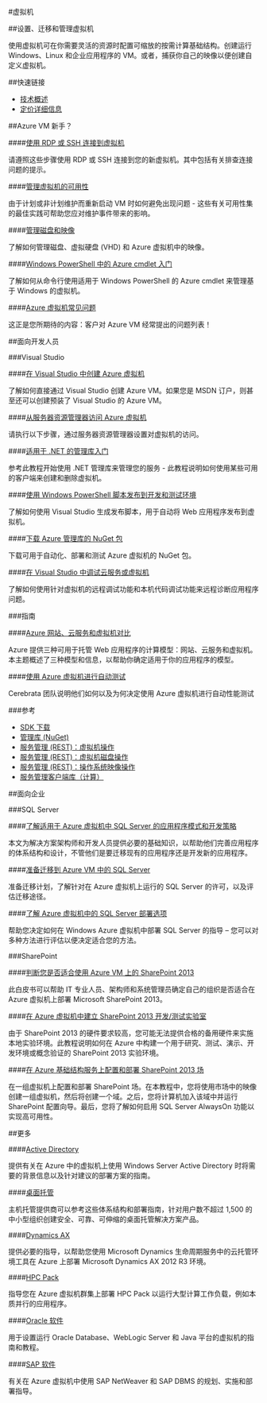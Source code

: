<properties linkid="dev-net-virtual-machine" urlDisplayName="Windows Azure 虚拟机" pageTitle="虚拟机技术 - Azure 微软云" metaKeywords="Virtual Machine,虚拟机,设置,迁移,管理,Visual Studio,映像,镜像,image,VHD,磁盘管理,镜像管理,面向开发,面向企业,SQL Server,sharepoint,SDK下载,虚拟机常见问题,开发,测试,.Net,NuGet,虚拟机可用性,SDK下载" description="本文是用户了解微软云提供的虚拟机服务的入口页面，无论是虚拟机新手、开发人员，还是企业用户，都可以在本文中找到如何设置、迁移和管理虚拟机的相关文档链接。还可以透过本页下载微软提供的丰富的SDK供开发者使用。使用虚拟机可在你需要灵活的资源时配置可缩放的按需计算基础结构。创建运行 Windows、Linux 和企业应用程序的 VM。或者，捕获你自己的映像以便创建自定义虚拟机。" metaCanonical="" services="Virtual Machine" documentationCenter="Services" title="虚拟机技术的相关指南" authors="" solutions="" manager="" editor="" />
<tags ms.service="Virtual Machine"
    ms.date=""
    wacn.date="07/23/2015"
    />

#虚拟机

##设置、迁移和管理虚拟机

使用虚拟机可在你需要灵活的资源时配置可缩放的按需计算基础结构。创建运行 Windows、Linux 和企业应用程序的 VM。或者，捕获你自己的映像以便创建自定义虚拟机。

##快速链接

-   [技术概述](http://msdn.microsoft.com/zh-cn/library/azure/jj156143.aspx)
-   [定价详细信息](/home/features/virtual-machines/#price)

##Azure VM 新手？

####[使用 RDP 或 SSH 连接到虚拟机](http://msdn.microsoft.com/zh-cn/library/azure/dn535788.aspx)

请遵照这些步骤使用 RDP 或 SSH 连接到您的新虚拟机。其中包括有关排查连接问题的提示。

####[管理虚拟机的可用性](/zh-cn/documentation/articles/virtual-machines-manage-availability)

由于计划或非计划维护而重新启动 VM 时如何避免出现问题 - 这些有关可用性集的最佳实践可帮助您应对维护事件带来的影响。

####[管理磁盘和映像](http://msdn.microsoft.com/zh-cn/library/azure/jj672979.aspx)

了解如何管理磁盘、虚拟硬盘 (VHD) 和 Azure 虚拟机中的映像。

####[Windows PowerShell 中的 Azure cmdlet 入门](http://msdn.microsoft.com/zh-cn/library/azure/jj554332.aspx)

了解如何从命令行使用适用于 Windows PowerShell 的 Azure cmdlet 来管理基于 Windows 的虚拟机。

####[Azure 虚拟机常见问题](http://msdn.microsoft.com/zh-cn/library/azure/dn683781.aspx)

这正是您所期待的内容：客户对 Azure VM 经常提出的问题列表！

##面向开发人员

###Visual Studio

####[在 Visual Studio 中创建 Azure 虚拟机](http://msdn.microsoft.com/zh-cn/library/azure/dn569263.aspx)

了解如何直接通过 Visual Studio 创建 Azure VM。如果您是 MSDN 订户，则甚至还可以创建预装了 Visual Studio 的 Azure VM。

####[从服务器资源管理器访问 Azure 虚拟机](http://msdn.microsoft.com/zh-cn/library/azure/jj131259.aspx)

请执行以下步骤，通过服务器资源管理器设置对虚拟机的访问。

####[适用于 .NET 的管理库入门](http://msdn.microsoft.com/zh-cn/library/azure/dn722415.aspx)

参考此教程开始使用 .NET 管理库来管理您的服务 - 此教程说明如何使用某些可用的客户端来创建和删除虚拟机。

####[使用 Windows PowerShell 脚本发布到开发和测试环境](http://msdn.microsoft.com/zh-cn/library/azure/dn642480.aspx)

了解如何使用 Visual Studio 生成发布脚本，用于自动将 Web 应用程序发布到虚拟机。

####[下载 Azure 管理库的 NuGet 包](http://www.nuget.org/packages/Microsoft.WindowsAzure.Management.Libraries)

下载可用于自动化、部署和测试 Azure 虚拟机的 NuGet 包。

####[在 Visual Studio 中调试云服务或虚拟机](http://msdn.microsoft.com/zh-cn/library/azure/ff683670.aspx)

了解如何使用针对虚拟机的远程调试功能和本机代码调试功能来远程诊断应用程序问题。

###指南

####[Azure 网站、云服务和虚拟机对比](/zh-cn/documentation/articles/choose-web-site-cloud-service-vm)

Azure 提供三种可用于托管 Web 应用程序的计算模型：网站、云服务和虚拟机。本主题概述了三种模型和信息，以帮助你确定适用于你的应用程序的模型。

####[使用 Azure 虚拟机进行自动测试](http://justazure.com/automated-testing-in-microsoft-azure)

Cerebrata 团队说明他们如何以及为何决定使用 Azure 虚拟机进行自动性能测试

###参考

-   [SDK 下载](http://www.windowsazure.cn/downloads)
-   [管理库 (NuGet)](http://www.nuget.org/packages/Microsoft.WindowsAzure.Management.Libraries)
-   [服务管理 (REST)：虚拟机操作](http://msdn.microsoft.com/zh-cn/library/azure/jj157206.aspx)
-   [服务管理 (REST)：虚拟机磁盘操作](http://msdn.microsoft.com/zh-cn/library/azure/jj157188.aspx)
-   [服务管理 (REST)：操作系统映像操作](http://msdn.microsoft.com/zh-cn/library/azure/jj157175.aspx)
-   [服务管理客户端库（计算）](http://msdn.microsoft.com/zh-cn/library/azure/microsoft.windowsazure.management.compute.aspx)

##面向企业

###SQL Server

####[了解适用于 Azure 虚拟机中 SQL Server 的应用程序模式和开发策略](http://msdn.microsoft.com/zh-cn/library/azure/dn574746.aspx)

本文为解决方案架构师和开发人员提供必要的基础知识，以帮助他们完善应用程序的体系结构和设计，不管他们是要迁移现有的应用程序还是开发新的应用程序。

####[准备迁移到 Azure VM 中的 SQL Server](http://msdn.microsoft.com/zh-cn/library/azure/dn133142.aspx)

准备迁移计划，了解针对在 Azure 虚拟机上运行的 SQL Server 的许可，以及评估迁移途径。

####[了解 Azure 虚拟机中的 SQL Server 部署选项](/documentation/articles/virtual-machines-provision-sql-server)

帮助您决定如何在 Windows Azure 虚拟机中部署 SQL Server 的指导 – 您可以对多种方法进行评估以便决定适合您的方法。

###SharePoint

####[判断您是否适合使用 Azure VM 上的 SharePoint 2013](http://msdn.microsoft.com/zh-cn/library/azure/dn275958.aspx?amp;clcid=0x804)

此白皮书可以帮助 IT 专业人员、架构师和系统管理员确定自己的组织是否适合在 Azure 虚拟机上部署 Microsoft SharePoint 2013。

####[在 Azure 虚拟机中建立 SharePoint 2013 开发/测试实验室](http://blogs.technet.com/b/keithmayer/archive/2013/01/07/step-by-step-build-a-free-sharepoint-2013-lab-in-the-cloud-with-windows-azure-31-days-of-servers-in-the-cloud-part-7-of-31.aspx#.Uxe4bXmPKUl)

由于 SharePoint 2013 的硬件要求较高，您可能无法提供合格的备用硬件来实施本地实验环境。此教程说明如何在 Azure 中构建一个用于研究、测试、演示、开发环境或概念验证的 SharePoint 2013 实验环境。

####[在 Azure 基础结构服务上配置和部署 SharePoint 2013 场](/documentation/articles/virtual-machines-workload-intranet-sharepoint-overview)

在一组虚拟机上配置和部署 SharePoint 场。在本教程中，您将使用市场中的映像创建一组虚拟机，然后将创建一个域。之后，您将计算机加入该域中并运行 SharePoint 配置向导。最后，您将了解如何启用 SQL Server AlwaysOn 功能以实现高可用性。

##更多

####[Active Directory](http://msdn.microsoft.com/zh-cn/library/azure/jj156090.aspx)

提供有关在 Azure 中的虚拟机上使用 Windows Server Active Directory 时将需要的背景信息以及针对建议的部署方案的指南。

####[桌面托管](http://msdn.microsoft.com/zh-cn/library/azure/dn451351.aspx)

主机托管提供商可以参考这些体系结构和部署指南，针对用户数不超过 1,500 的中小型组织创建安全、可靠、可伸缩的桌面托管解决方案产品。

####[Dynamics AX](http://technet.microsoft.com/zh-cn/library/dn741581.aspx)

提供必要的指导，以帮助您使用 Microsoft Dynamics 生命周期服务中的云托管环境工具在 Azure 上部署 Microsoft Dynamics AX 2012 R3 环境。

####[HPC Pack](http://msdn.microsoft.com/zh-cn/library/azure/dn518135.aspx)

指导您在 Azure 虚拟机群集上部署 HPC Pack 以运行大型计算工作负载，例如本质并行的应用程序。

####[Oracle 软件](/documentation/articles/virtual-machines-oracle-azure-virtual-machines)

用于设置运行 Oracle Database、WebLogic Server 和 Java 平台的虚拟机的指南和教程。

####[SAP 软件](http://msdn.microsoft.com/zh-cn/library/azure/dn745892.aspx)

有关在 Azure 虚拟机中使用 SAP NetWeaver 和 SAP DBMS 的规划、实施和部署指导。


